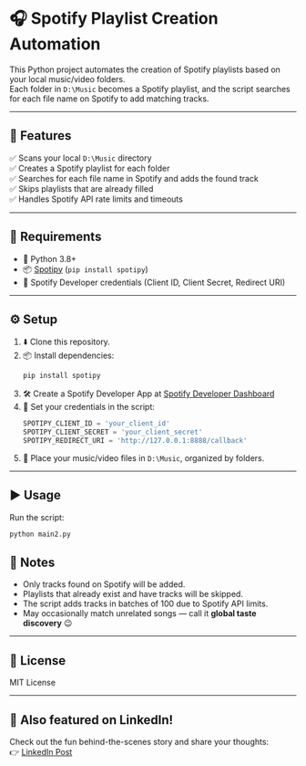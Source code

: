 # 🎧 Spotify Playlist Creation Automation

This Python project automates the creation of Spotify playlists based on your local music/video folders.  
Each folder in `D:\Music` becomes a Spotify playlist, and the script searches for each file name on Spotify to add matching tracks.

---

## 🚀 Features

✅ Scans your local `D:\Music` directory  
✅ Creates a Spotify playlist for each folder  
✅ Searches for each file name in Spotify and adds the found track  
✅ Skips playlists that are already filled  
✅ Handles Spotify API rate limits and timeouts  

---

## 🧰 Requirements

- 🐍 Python 3.8+
- 📦 [Spotipy](https://spotipy.readthedocs.io/en/2.22.1/) (`pip install spotipy`)
- 🔑 Spotify Developer credentials (Client ID, Client Secret, Redirect URI)

---

## ⚙️ Setup

1. ⬇️ Clone this repository.
2. 📦 Install dependencies:
    ```bash
    pip install spotipy
    ```
3. 🛠️ Create a Spotify Developer App at [Spotify Developer Dashboard](https://developer.spotify.com/dashboard)
4. 🔐 Set your credentials in the script:
    ```python
    SPOTIPY_CLIENT_ID = 'your_client_id'
    SPOTIPY_CLIENT_SECRET = 'your_client_secret'
    SPOTIPY_REDIRECT_URI = 'http://127.0.0.1:8888/callback'
    ```
5. 🎵 Place your music/video files in `D:\Music`, organized by folders.

---

## ▶️ Usage

Run the script:

```bash
python main2.py
```
## 📝 Notes

- Only tracks found on Spotify will be added.  
- Playlists that already exist and have tracks will be skipped.  
- The script adds tracks in batches of 100 due to Spotify API limits.  
- May occasionally match unrelated songs — call it **global taste discovery** 😉  

---

## 📄 License

MIT License

---

## 🔗 Also featured on LinkedIn!

Check out the fun behind-the-scenes story and share your thoughts:  
👉 [LinkedIn Post](https://www.linkedin.com/posts/loganathan-msc_github-loganathanbcaspotifyplaylistcreationautomation-activity-7355532661399998465-X3P1?utm_source=share&utm_medium=member_desktop&rcm=ACoAAD9EOlABSwqAD8mzhrTg773z-cjM6tdufwM)
